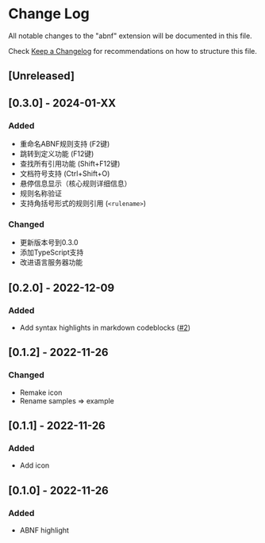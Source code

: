 # Change Log

All notable changes to the "abnf" extension will be documented in this file.

Check [Keep a Changelog](http://keepachangelog.com/) for recommendations on how to structure this file.

## [Unreleased]

## [0.3.0] - 2024-01-XX

### Added

- 重命名ABNF规则支持 (F2键)
- 跳转到定义功能 (F12键)
- 查找所有引用功能 (Shift+F12键)
- 文档符号支持 (Ctrl+Shift+O)
- 悬停信息显示（核心规则详细信息）
- 规则名称验证
- 支持角括号形式的规则引用 (`<rulename>`)

### Changed

- 更新版本号到0.3.0
- 添加TypeScript支持
- 改进语言服务器功能

## [0.2.0] - 2022-12-09

### Added

- Add syntax highlights in markdown codeblocks ([#2])

[#2]: https://github.com/arniu/vscode-abnf/pull/2

## [0.1.2] - 2022-11-26

### Changed

- Remake icon
- Rename samples => example

## [0.1.1] - 2022-11-26

### Added

- Add icon

## [0.1.0] - 2022-11-26

### Added

- ABNF highlight
